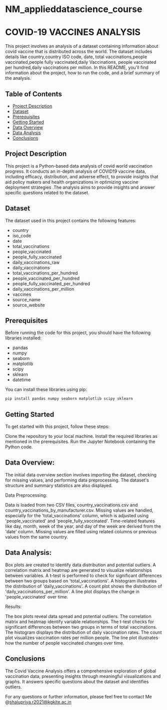 # NM_applieddatascience_course
# COVID-19 VACCINES ANALYSIS
This project involves an analysis of a dataset containing information about covid vaccine that is distributed across the world. The dataset includes details like country,country ISO code, date, total vaccinations,people vaccinated,people fully vaccinated,daily Vaccinations, people vaccinated per hundred,daily vaccinations per million. In this README, you'll find information about the project, how to run the code, and a brief summary of the analysis.

## Table of Contents

- [Project Description](#project-description)
- [Dataset](#dataset)
- [Prerequisites](#prerequisites)
- [Getting Started](#getting-started)
- [Data Overview](#data-overview)
- [Data Analysis](#data-analysis)
- [Conclusions](#conclusions)

## Project Description

This project is a Python-based data analysis of covid world vaccination progress.  It conducts an in-depth analysis of COVID19 vaccine data, including efficacy, distribution, and adverse effect, to provide insights that aid policy makers and health organizations in optimizing vaccine deployment strategies .The analysis aims to provide insights and answer specific questions related to the dataset.

## Dataset

The dataset used in this project contains the following features:
- country
- iso_code
- date
- total_vaccinations
- people_vaccinated
- people_fully_vaccinated
- daily_vaccinations_raw
- daily_vaccinations
- total_vaccinations_per_hundred
- people_vaccinated_per_hundred
- people_fully_vaccinated_per_hundred
- daily_vaccinations_per_million
- vaccines
- source_name
- source_website

## Prerequisites

Before running the code for this project, you should have the following libraries installed:

- pandas
- numpy
- seaborn
- matplotlib
- scipy
- sklearn
- datetime

You can install these libraries using pip:


```bash
pip install pandas numpy seaborn matplotlib scipy sklearn
```

## Getting Started

To get started with this project, follow these steps:

Clone the repository to your local machine.
Install the required libraries as mentioned in the prerequisites.
Run the Jupyter Notebook containing the Python code.

## Data Overview:
The initial data overview section involves importing the dataset, checking for missing values, and performing data preprocessing. The dataset's structure and summary statistics are also displayed.

Data Preprocessing:

Data is loaded from two CSV files, country_vaccinations.csv and country_vaccinations_by_manufacturer.csv.
Missing values are handled, especially for the 'total_vaccinations' column, which is adjusted using 'people_vaccinated' and 'people_fully_vaccinated'.
Time-related features like day, month, week of the year, and day of the week are derived from the 'date' column.
Missing values are filled using related columns or previous values from the same country.

## Data Analysis:

Box plots are created to identify data distribution and potential outliers.
A correlation matrix and heatmap are generated to visualize relationships between variables.
A t-test is performed to check for significant differences between two groups based on 'total_vaccinations'.
A histogram illustrates the distribution of 'daily_vaccinations'.
A count plot shows the distribution of 'daily_vaccinations_per_million'.
A line plot displays the change in 'people_vaccinated' over time.

Results:

The box plots reveal data spread and potential outliers.
The correlation matrix and heatmap identify variable relationships.
The t-test checks for significant differences between two groups in terms of total vaccinations.
The histogram displays the distribution of daily vaccination rates.
The count plot visualizes vaccination rates per million people.
The line plot illustrates how the number of people vaccinated changes over time.

## Conclusions
The Covid Vaccine Analysis offers a comprehensive exploration of global vaccination data, presenting insights through meaningful visualizations and graphs. It answers specific questions about the dataset and identifies outliers.

For any questions or further information, please feel free to contact Me @shalupriya.r2021@kgkite.ac.in 
